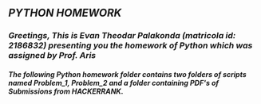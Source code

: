 
## _PYTHON HOMEWORK_

### _Greetings, This is Evan Theodar Palakonda (matricola id: 2186832) presenting you the homework of Python which was assigned by Prof. Aris_
#### _The following Python homework folder contains two folders of scripts named Problem_1, Problem_2 and a folder containing PDF's of Submissions from HACKERRANK._
